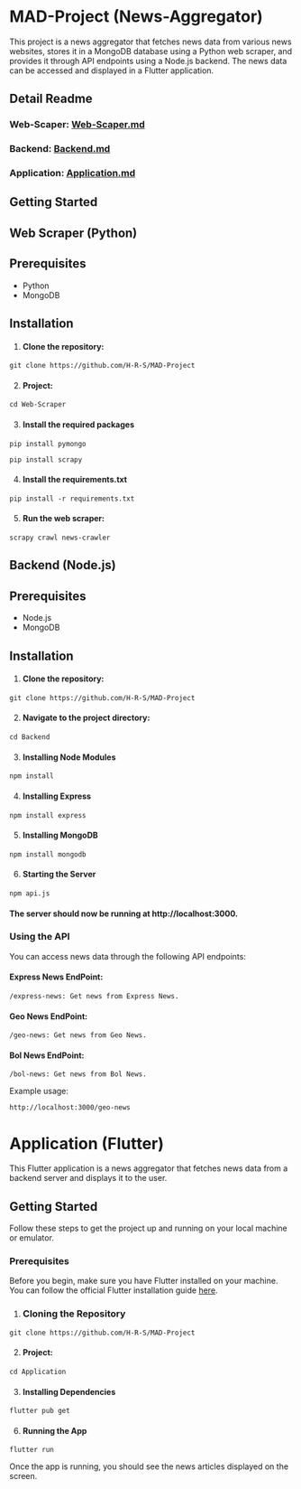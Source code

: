 # MAD-Project (News-Aggregator)

This project is a news aggregator that fetches news data from various news websites, stores it in a MongoDB database using a Python web scraper, and provides it through API endpoints using a Node.js backend. The news data can be accessed and displayed in a Flutter application.

## Detail Readme

### Web-Scaper: [Web-Scaper.md](https://github.com/H-R-S/MAD-Project/blob/main/Web-Scraper/web-scraper.md)
### Backend: [Backend.md](https://github.com/H-R-S/MAD-Project/blob/main/Backend/backend.md)
### Application: [Application.md](https://github.com/H-R-S/MAD-Project/blob/main/Application/application.md)

## Getting Started

## Web Scraper (Python)

## Prerequisites

- Python
- MongoDB

## Installation

1. #### Clone the repository:
```
git clone https://github.com/H-R-S/MAD-Project
```

2. #### Project:
```
cd Web-Scraper
```

3. #### Install the required packages
```
pip install pymongo
```
```
pip install scrapy
```

4. #### Install the requirements.txt
```
pip install -r requirements.txt
```

5. #### Run the web scraper:
```
scrapy crawl news-crawler
```

## Backend (Node.js)

## Prerequisites

- Node.js
- MongoDB

## Installation

1. #### Clone the repository:
```
git clone https://github.com/H-R-S/MAD-Project
```

2. #### Navigate to the project directory:
```
cd Backend
```

3. #### Installing Node Modules
```
npm install
```

4. #### Installing Express
```
npm install express
```

5. #### Installing MongoDB
```
npm install mongodb
```

6. #### Starting the Server
```
npm api.js
```

#### The server should now be running at http://localhost:3000.

### Using the API

You can access news data through the following API endpoints:

#### Express News EndPoint:
```
/express-news: Get news from Express News.
```

#### Geo News EndPoint:
```
/geo-news: Get news from Geo News.
```

#### Bol News EndPoint:
```
/bol-news: Get news from Bol News.
```

Example usage:
```
http://localhost:3000/geo-news
```

# Application (Flutter)

This Flutter application is a news aggregator that fetches news data from a backend server and displays it to the user.

## Getting Started

Follow these steps to get the project up and running on your local machine or emulator.

### Prerequisites

Before you begin, make sure you have Flutter installed on your machine. You can follow the official Flutter installation guide [here](https://flutter.dev/docs/get-started/install).

1. ### Cloning the Repository
```
git clone https://github.com/H-R-S/MAD-Project
```

2. #### Project:
```
cd Application
```

3. #### Installing Dependencies
```
flutter pub get
```

6. #### Running the App
```
flutter run
```

Once the app is running, you should see the news articles displayed on the screen.
